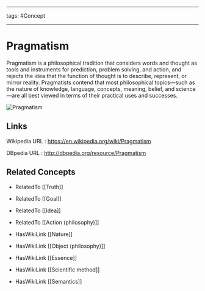 




---

tags: #Concept

---
# Pragmatism


Pragmatism is a philosophical tradition that considers words and thought as tools and instruments for prediction, problem solving, and action, and rejects the idea that the function of thought is to describe, represent, or mirror reality. Pragmatists contend that most philosophical topics—such as the nature of knowledge, language, concepts, meaning, belief, and science—are all best viewed in terms of their practical uses and successes.

![Pragmatism](http://commons.wikimedia.org/wiki/Special:FilePath/Charles_Sanders_Peirce_theb3558.jpg?width=300)


## Links


Wikipedia URL : https://en.wikipedia.org/wiki/Pragmatism

DBpedia URL : http://dbpedia.org/resource/Pragmatism


## Related Concepts


- RelatedTo [[Truth]]

- RelatedTo [[Goal]]

- RelatedTo [[Idea]]

- RelatedTo [[Action (philosophy)]]

- HasWikiLink [[Nature]]

- HasWikiLink [[Object (philosophy)]]

- HasWikiLink [[Essence]]

- HasWikiLink [[Scientific method]]

- HasWikiLink [[Semantics]]